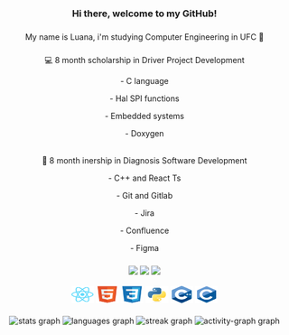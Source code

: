 <h3 align="center">Hi there, welcome to my GitHub!</h3>

###

<p align="center">My name is Luana, i'm studying Computer Engineering in UFC 🌱</p>

###

<p align="center"> 
  <div align="center">💻 8 month scholarship in Driver Project Development
    <p>- C language</p>
    <p>- Hal SPI functions</p>
    <p>- Embedded systems</p>
    <p>- Doxygen</p>
  </div> 
  <br>
   <div align="center">🔭 8 month inership in Diagnosis Software Development
     <p>- C++ and React Ts</p>
     <p>- Git and Gitlab</p>
     <p>- Jira</p>
     <p>- Confluence</p>
     <p>- Figma</p>
   </div> 
 </p> 
  
###

<div align="center"> 
  <a align="center" href="https://instagram.com/luanaizy" target="_blank"><img src="https://img.shields.io/badge/-Instagram-%23E4405F?style=for-the-badge&logo=instagram&logoColor=white" target="_blank"></a>
  <a align="center" href = "mailto:luanaizy@gmail.com"><img src="https://img.shields.io/badge/-Gmail-%23333?style=for-the-badge&logo=gmail&logoColor=white" target="_blank"></a>
  <a align="center" href="https://www.linkedin.com/in/luana-izy-veras-tavares" target="_blank"><img src="https://img.shields.io/badge/-LinkedIn-%230077B5?style=for-the-badge&logo=linkedin&logoColor=white" target="_blank"></a> 
  
</div>

<div align="center" style="display: inline_block"><br>
<!--   <img align="center" alt="Luana-Js" height="30" width="40" src="https://raw.githubusercontent.com/devicons/devicon/master/icons/javascript/javascript-plain.svg">
  <img align="center" alt="Luana-Ts" height="30" width="40" src="https://raw.githubusercontent.com/devicons/devicon/master/icons/typescript/typescript-plain.svg"> -->
  <img align="center" alt="Luana-React" height="30" width="40" src="https://raw.githubusercontent.com/devicons/devicon/master/icons/react/react-original.svg">
  <img align="center" alt="Luana-HTML" height="30" width="40" src="https://raw.githubusercontent.com/devicons/devicon/master/icons/html5/html5-original.svg">
  <img align="center" alt="Luana-CSS" height="30" width="40" src="https://raw.githubusercontent.com/devicons/devicon/master/icons/css3/css3-original.svg">
  <img align="center" alt="Luana-Python" height="30" width="40" src="https://raw.githubusercontent.com/devicons/devicon/master/icons/python/python-original.svg">
  <img align="center" alt="Luana-C++" height="30" width="40" src="https://raw.githubusercontent.com/devicons/devicon/master/icons/cplusplus/cplusplus-original.svg">
  <img align="center" alt="Luana-C" height="30" width="40" src="https://raw.githubusercontent.com/devicons/devicon/master/icons/c/c-original.svg">
<!--   <img align="center" alt="Luana-Java" height="30" width="40" src="https://raw.githubusercontent.com/devicons/devicon/master/icons/java/java-original.svg">
  <img align="center" alt="Luana-PostGresql" height="30" width="40" src="https://raw.githubusercontent.com/devicons/devicon/master/icons/postgresql/postgresql-original.svg" > -->
</div>

###

<div align="center">
  <img src="https://github-readme-stats.vercel.app/api?username=luanaizy&hide_title=false&hide_rank=false&show_icons=true&include_all_commits=true&count_private=true&disable_animations=false&theme=dracula&locale=en&hide_border=false&order=1&custom_title=Luana's%20GitHub%20Stats" height="150" alt="stats graph"  />
  <img src="https://github-readme-stats.vercel.app/api/top-langs?username=luanaizy&locale=en&hide_title=false&layout=compact&card_width=320&langs_count=5&theme=dracula&hide_border=false&order=2" height="150" alt="languages graph"  />
  <img src="https://streak-stats.demolab.com?user=luanaizy&locale=en&mode=daily&theme=dracula&hide_border=false&border_radius=5&order=3" height="150" alt="streak graph"  />
  <img src="https://github-readme-activity-graph.vercel.app/graph?username=luanaizy&radius=16&theme=react&area=true&order=5&custom_title=Luana's%20Contribution%20Graph&line=FFC0CB&point=FFC0CB&area_color=FFC0CB" height="300" alt="activity-graph graph"  />
</div>
